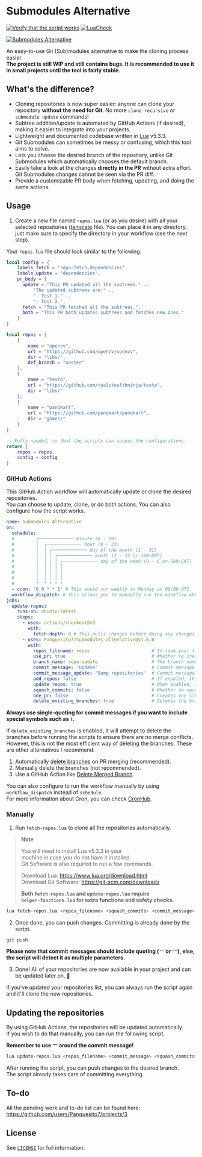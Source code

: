 # Submodules Alternative

[![Verify that the script works](https://github.com/Panquesito7/submodules-alternative/actions/workflows/test-script.yml/badge.svg)](https://github.com/Panquesito7/submodules-alternative/actions/workflows/test-script.yml)
[![LuaCheck](https://github.com/Panquesito7/submodules-alternative/actions/workflows/luacheck.yml/badge.svg)](https://github.com/Panquesito7/submodules-alternative/actions/workflows/luacheck.yml)

[![Submodules Alternative](https://socialify.git.ci/Panquesito7/submodules-alternative/image?description=1&descriptionEditable=Easy-to-use%20Git%20modules%20alternative&font=Source%20Code%20Pro&issues=1&language=1&name=1&owner=1&pattern=Circuit%20Board&stargazers=1&theme=Auto)](https://github.com/Panquesito7/submodules-alternative)

An easy-to-use Git (Sub)modules alternative to make the cloning process easier.\
**The project is still WIP and still contains bugs. It is recommended to use it in small projects until the tool is fairly stable.**

## What's the difference?

- Cloning repositories is now super easier: anyone can clone your repository **without the need for Git**. No more `clone recursive` or `submodule update` commands!
- Subtree addition/update is automated by GitHub Actions (if desired), making it easier to integrate into your projects.
- Lightweight and documented codebase written in [Lua](https://www.lua.org/) v5.3.3.
- Git Submodules can sometimes be messy or confusing, which this tool aims to solve.
- Lets you choose the desired branch of the repository, unlike Git Submodules which automatically chooses the default branch.
- Easily take a look at the changes **directly in the PR** without extra effort. Git Submodules changes cannot be seen via the PR diff.
- Provide a customizable PR body when fetching, updating, and doing the same actions.
<!-- - Easily specify which files are ignored at the moment of updating the repositories. This is very useful if you want to modify a repository/submodule. -->

## Usage

1. Create a new file named `repos.lua` (or as you desire) with all your selected repositories ([template](https://github.com/Panquesito7/submodules-alternative/blob/main/repos-template.lua) file). You can place it in any directory, just make sure to specify the directory in your workflow (see the next step).

Your `repos.lua` file should look similar to the following.

```lua
local config = {
    labels_fetch = "repo-fetch,dependencies"
    labels_update = "dependencies",
    pr_body = {
      update = "This PR updated all the subtrees." ..
          "The updated subtrees are:" ..
          "- Test 1." ..
          "- Test 2.",
      fetch = "This PR fetched all the subtrees.",
      both = "This PR both updates subtrees and fetches new ones."
    }
}

local repos = {
    {
        name = "opencv",
        url = "https://github.com/opencv/opencv",
        dir = "libs/",
        def_branch = "master"
    },
    {
        name = "texto",
        url = "https://github.com/realstealthninja/texto",
        dir = "libs/"
    },
    {
        name = "panqkart",
        url = "https://github.com/panqkart/panqkart",
        dir = "games/"
    }
}

-- Fully needed, so that the scripts can access the configurations.
return {
    repos = repos,
    config = config
}
```

### GitHub Actions

This GitHub Action workflow will automatically update or clone the desired repositories.\
You can choose to update, clone, or do both actions. You can also configure how the script works.

```yml
name: Submodules Alternative
on:
  schedule:
  #        ┌───────────── minute (0 - 59)
  #        │  ┌───────────── hour (0 - 23)
  #        │  │ ┌───────────── day of the month (1 - 31)
  #        │  │ │ ┌───────────── month (1 - 12 or JAN-DEC)
  #        │  │ │ │ ┌───────────── day of the week (0 - 6 or SUN-SAT)
  #        │  │ │ │ │
  #        │  │ │ │ │
  #        │  │ │ │ │
  #        *  * * * *
  - cron: '0 0 * * 1' # This would run weekly on Monday at 00:00 UTC
  workflow_dispatch: # This allows you to manually run the workflow whenever you want.
jobs:
  update-repos:
    runs-on: ubuntu-latest
    steps:
      - uses: actions/checkout@v3
        with:
          fetch-depth: 0 # This pulls changes before doing any changes
      - uses: Panquesito7/submodules-alternative@v1.6.0
        with:
          repos_filename: repos                       # In case your file is named `repos.lua`, you can leave it as `repos`.
          use_pr: true                                # Whether to create a pull request when updating/adding the repositories.
          branch_name: repo-update                    # The branch name to use (only if `use_pr` is enabled).
          commit_message: 'Update'                    # Commit message used when adding new repositories.
          commit_message_update: 'Bump repositories'  # Commit message used when updating all the repositories.
          add_repos: false                            # If enabled, this will clone all the repositories listed in your repos file.
          update_repos: true                          # When enabled, this will attempt to update all the repositories.
          squash_commits: false                       # Whether to squash all commits or not on every repository update/addition. Cannot be used if `one_pr` is disabled.
          one_pr: false                               # Creates one single PR for everything if enabled. Works only for `update_repos` if disabled.
          delete_existing_branches: true              # Deletes the branches that updated the subtrees. Note that this is done only on action run, not on immediate PR merge.
```

**Always use single-quoting for commit messages if you want to include special symbols such as `!`.**

If `delete_existing_branches` is enabled, it will attempt to delete the branches before running the scripts to ensure there are no merge conflicts.\
However, this is not the most efficient way of deleting the branches. These are other alternatives I recommend:

1. Automatically [delete branches](https://docs.github.com/en/repositories/configuring-branches-and-merges-in-your-repository/configuring-pull-request-merges/managing-the-automatic-deletion-of-branches) on PR merging (recommended).
2. Manually delete the branches (not recommended).
3. Use a GitHub Action like [Delete Merged Branch](https://github.com/SvanBoxel/delete-merged-branch).

You can also configure to run the workflow manually by using `workflow_dispatch` instead of `schedule`.\
For more information about Cron, you can check [CronHub](https://crontab.cronhub.io/).

### Manually

1. Run `fetch-repos.lua` to clone all the repositories automatically.

> **Note**
>
> You will need to install Lua v5.3.3 in your\
> machine in case you do not have it installed.\
> Git Software is also required to run a few commands.
>
> Download Lua: <https://www.lua.org/download.html>\
> Download Git Software: <https://git-scm.com/downloads>
>
> **Both `fetch-repos.lua` and `update-repos.lua` require\
> `helper-functions.lua` for extra functions and safety checks.**

```bash
lua fetch-repos.lua <repos_filename> <squash_commits> <commit_message> # No filename format required!
```

2. Once done, you can push changes. Committing is already done by the script.

```bash
git push
```

**Please note that commit messages should include quoting (`''` or `""`), else, the script will detect it as multiple parameters.**

3. Done! All of your repositories are now available in your project and can be updated later on. 🎉

If you've updated your repositories list, you can always run the script again and it'll clone the new repositories.

## Updating the repositories

By using GitHub Actions, the repositories will be updated automatically.\
If you wish to do that manually, you can run the following script.

**Remember to use `""` around the commit message!**

```bash
lua update-repos.lua <repos_filename> <commit_message> <squash_commits> # No filename format required!
```

After running the script, you can push changes to the desired branch.\
The script already takes care of committing everything.

## To-do

All the pending work and to-do list can be found here: <https://github.com/users/Panquesito7/projects/3>

## License

See [`LICENSE`](LICENSE) for full information.
